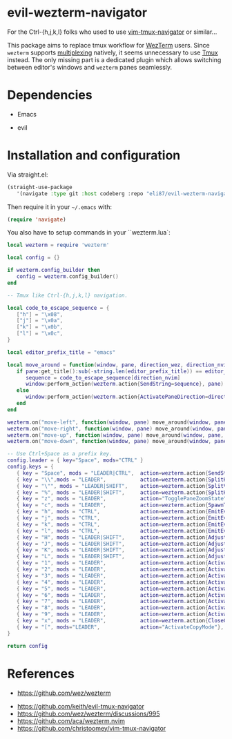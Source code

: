 # evil-wezterm-navigator

For the Ctrl-{h,j,k,l} folks who used to use [vim-tmux-navigator](https://github.com/christoomey/vim-tmux-navigator) or similar...

This package aims to replace tmux workflow for [WezTerm](https://github.com/wez/wezterm) users. Since `wezterm` supports [multiplexing](https://wezfurlong.org/wezterm/multiplexing.html)
natively, it seems unnecessary to use [Tmux](https://github.com/tmux/tmux) instead. The only missing part is a dedicated plugin
which allows switching between editor's windows and `wezterm` panes seamlessly.

# Dependencies

* Emacs
- evil

# Installation and configuration

Via straight.el:

```lisp
(straight-use-package
   '(navigate :type git :host codeberg :repo "eli87/evil-wezterm-navigator"))
```

Then require it in your `~/.emacs` with:

```lisp
(require 'navigate)
```

You also have to setup commands in your ``wezterm.lua`:

```lua
local wezterm = require 'wezterm'

local config = {}

if wezterm.config_builder then
   config = wezterm.config_builder()
end

-- Tmux like Ctrl-{h,j,k,l} navigation.

local code_to_escape_sequence = {
   ["h"] = "\x08",
   ["j"] = "\x0a",
   ["k"] = "\x0b",
   ["l"] = "\x0c",
}

local editor_prefix_title = "emacs"

local move_around = function(window, pane, direction_wez, direction_nvim)
   if pane:get_title():sub(-string.len(editor_prefix_title)) == editor_prefix_title then
	  sequence = code_to_escape_sequence[direction_nvim]
	  window:perform_action(wezterm.action{SendString=sequence}, pane)
   else
	  window:perform_action(wezterm.action{ActivatePaneDirection=direction_wez}, pane)
   end
end

wezterm.on("move-left", function(window, pane) move_around(window, pane, "Left", "h") end)
wezterm.on("move-right", function(window, pane) move_around(window, pane, "Right", "l") end)
wezterm.on("move-up", function(window, pane) move_around(window, pane, "Up", "k") end)
wezterm.on("move-down", function(window, pane) move_around(window, pane, "Down", "j") end)

-- Use Ctrl+Space as a prefix key.
config.leader = { key="Space", mods="CTRL" }
config.keys = {
   { key = "Space", mods = "LEADER|CTRL",  action=wezterm.action{SendString="\x01"}},
   { key = "\\",mods = "LEADER",           action=wezterm.action{SplitHorizontal={domain="CurrentPaneDomain"}}},
   { key = "\"", mods = "LEADER|SHIFT",    action=wezterm.action{SplitVertical={domain="CurrentPaneDomain"}}},
   { key = "%", mods = "LEADER|SHIFT",     action=wezterm.action{SplitHorizontal={domain="CurrentPaneDomain"}}},
   { key = "z", mods = "LEADER",           action="TogglePaneZoomState" },
   { key = "c", mods = "LEADER",           action=wezterm.action{SpawnTab="CurrentPaneDomain"}},
   { key = "h", mods = "CTRL",             action=wezterm.action{EmitEvent="move-left"}},
   { key = "j", mods = "CTRL",             action=wezterm.action{EmitEvent="move-down"}},
   { key = "k", mods = "CTRL",             action=wezterm.action{EmitEvent="move-up"}},
   { key = "l", mods = "CTRL",             action=wezterm.action{EmitEvent="move-right"}},
   { key = "H", mods = "LEADER|SHIFT",     action=wezterm.action{AdjustPaneSize={"Left", 5}}},
   { key = "J", mods = "LEADER|SHIFT",     action=wezterm.action{AdjustPaneSize={"Down", 5}}},
   { key = "K", mods = "LEADER|SHIFT",     action=wezterm.action{AdjustPaneSize={"Up", 5}}},
   { key = "L", mods = "LEADER|SHIFT",     action=wezterm.action{AdjustPaneSize={"Right", 5}}},
   { key = "1", mods = "LEADER",           action=wezterm.action{ActivateTab=0}},
   { key = "2", mods = "LEADER",           action=wezterm.action{ActivateTab=1}},
   { key = "3", mods = "LEADER",           action=wezterm.action{ActivateTab=2}},
   { key = "4", mods = "LEADER",           action=wezterm.action{ActivateTab=3}},
   { key = "5", mods = "LEADER",           action=wezterm.action{ActivateTab=4}},
   { key = "6", mods = "LEADER",           action=wezterm.action{ActivateTab=5}},
   { key = "7", mods = "LEADER",           action=wezterm.action{ActivateTab=6}},
   { key = "8", mods = "LEADER",           action=wezterm.action{ActivateTab=7}},
   { key = "9", mods = "LEADER",           action=wezterm.action{ActivateTab=8}},
   { key = "x", mods = "LEADER",           action=wezterm.action{CloseCurrentPane={confirm=false}}},
   { key = "[", mods="LEADER",             action="ActivateCopyMode"},
}

return config
```

# References

- https://github.com/wez/wezterm
* https://github.com/keith/evil-tmux-navigator
* https://github.com/wez/wezterm/discussions/995
* https://github.com/aca/wezterm.nvim
* https://github.com/christoomey/vim-tmux-navigator
